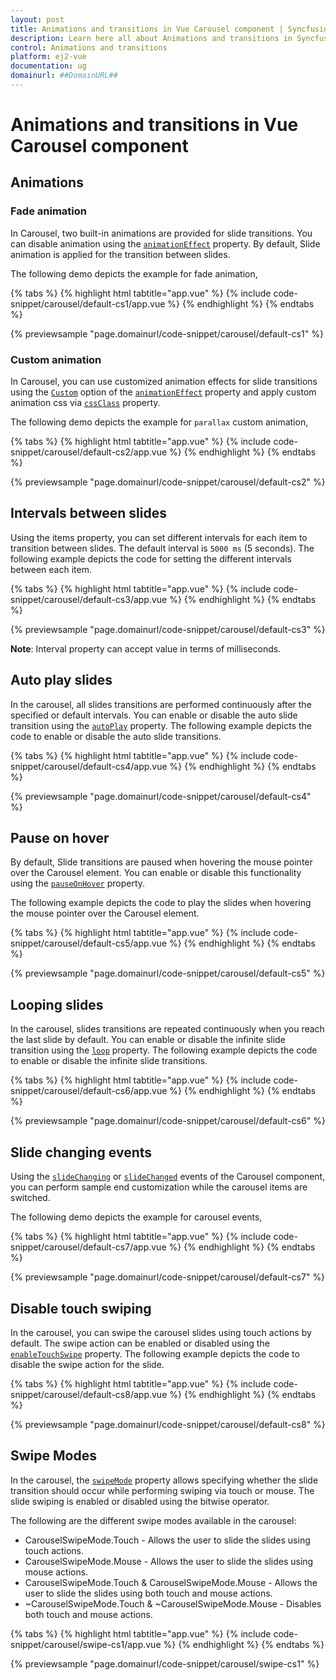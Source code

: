 ```yaml
---
layout: post
title: Animations and transitions in Vue Carousel component | Syncfusion
description: Learn here all about Animations and transitions in Syncfusion Vue Carousel component of Syncfusion Essential JS 2 and more.
control: Animations and transitions 
platform: ej2-vue
documentation: ug
domainurl: ##DomainURL##
---
```


# Animations and transitions in Vue Carousel component

## Animations

### Fade animation

In Carousel, two built-in animations are provided for slide transitions. You can disable animation using the [`animationEffect`](https://ej2.syncfusion.com/vue/documentation/api/carousel/#animationEffect) property. By default, Slide animation is applied for the transition between slides.

The following demo depicts the example for fade animation,

{% tabs %}
{% highlight html tabtitle="app.vue" %}
{% include code-snippet/carousel/default-cs1/app.vue %}
{% endhighlight %}
{% endtabs %}
        
{% previewsample "page.domainurl/code-snippet/carousel/default-cs1" %}

### Custom animation

In Carousel, you can use customized animation effects for slide transitions using the [`Custom`](https://ej2.syncfusion.com/vue/documentation/api/carousel/carouselAnimationEffect) option of the [`animationEffect`](https://ej2.syncfusion.com/vue/documentation/api/carousel/#animationEffect) property and apply custom animation css via [`cssClass`](https://ej2.syncfusion.com/vue/documentation/api/carousel/#cssClass) property.

The following demo depicts the example for `parallax` custom animation,

{% tabs %}
{% highlight html tabtitle="app.vue" %}
{% include code-snippet/carousel/default-cs2/app.vue %}
{% endhighlight %}
{% endtabs %}
        
{% previewsample "page.domainurl/code-snippet/carousel/default-cs2" %}

## Intervals between slides

Using the items property, you can set different intervals for each item to transition between slides. The default interval is `5000 ms` (5 seconds). The following example depicts the code for setting the different intervals between each item.

{% tabs %}
{% highlight html tabtitle="app.vue" %}
{% include code-snippet/carousel/default-cs3/app.vue %}
{% endhighlight %}
{% endtabs %}
        
{% previewsample "page.domainurl/code-snippet/carousel/default-cs3" %}

**Note**: Interval property can accept value in terms of milliseconds.

## Auto play slides

In the carousel, all slides transitions are performed continuously after the specified or default intervals. You can enable or disable the auto slide transition using the [`autoPlay`](https://ej2.syncfusion.com/vue/documentation/api/carousel/#autoplay) property. The following example depicts the code to enable or disable the auto slide transitions.

{% tabs %}
{% highlight html tabtitle="app.vue" %}
{% include code-snippet/carousel/default-cs4/app.vue %}
{% endhighlight %}
{% endtabs %}
        
{% previewsample "page.domainurl/code-snippet/carousel/default-cs4" %}

## Pause on hover

By default, Slide transitions are paused when hovering the mouse pointer over the Carousel element. You can enable or disable this functionality using the [`pauseOnHover`](https://ej2.syncfusion.com/vue/documentation/api/carousel/#pauseonhover) property.

The following example depicts the code to play the slides when hovering the mouse pointer over the Carousel element.

{% tabs %}
{% highlight html tabtitle="app.vue" %}
{% include code-snippet/carousel/default-cs5/app.vue %}
{% endhighlight %}
{% endtabs %}
        
{% previewsample "page.domainurl/code-snippet/carousel/default-cs5" %}

## Looping slides

In the carousel, slides transitions are repeated continuously when you reach the last slide by default. You can enable or disable the infinite slide transition using the [`loop`](https://ej2.syncfusion.com/vue/documentation/api/carousel/#loop) property. The following example depicts the code to enable or disable the infinite slide transitions.

{% tabs %}
{% highlight html tabtitle="app.vue" %}
{% include code-snippet/carousel/default-cs6/app.vue %}
{% endhighlight %}
{% endtabs %}
        
{% previewsample "page.domainurl/code-snippet/carousel/default-cs6" %}

## Slide changing events

Using the [`slideChanging`](https://ej2.syncfusion.com/vue/documentation/api/carousel/#slidechanging) or [`slideChanged`](https://ej2.syncfusion.com/vue/documentation/api/carousel/#slidechanged) events of the Carousel component, you can perform sample end customization while the carousel items are switched.

The following demo depicts the example for carousel events,

{% tabs %}
{% highlight html tabtitle="app.vue" %}
{% include code-snippet/carousel/default-cs7/app.vue %}
{% endhighlight %}
{% endtabs %}
        
{% previewsample "page.domainurl/code-snippet/carousel/default-cs7" %}

## Disable touch swiping

In the carousel, you can swipe the carousel slides using touch actions by default. The swipe action can be enabled or disabled using the [`enableTouchSwipe`](https://ej2.syncfusion.com/vue/documentation/api/carousel/#enabletouchswipe) property. The following example depicts the code to disable the swipe action for the slide.

{% tabs %}
{% highlight html tabtitle="app.vue" %}
{% include code-snippet/carousel/default-cs8/app.vue %}
{% endhighlight %}
{% endtabs %}
        
{% previewsample "page.domainurl/code-snippet/carousel/default-cs8" %}

## Swipe Modes

In the carousel, the [`swipeMode`](../api/carousel/#swipemode) property allows specifying whether the slide transition should occur while performing swiping via touch or mouse. The slide swiping is enabled or disabled using the bitwise operator.

The following are the different swipe modes available in the carousel:

* CarouselSwipeMode.Touch - Allows the user to slide the slides using touch actions.
* CarouselSwipeMode.Mouse - Allows the user to slide the slides using mouse actions.
* CarouselSwipeMode.Touch & CarouselSwipeMode.Mouse - Allows the user to slide the slides using both touch and mouse actions.
* ~CarouselSwipeMode.Touch & ~CarouselSwipeMode.Mouse - Disables both touch and mouse actions.


{% tabs %}
{% highlight html tabtitle="app.vue" %}
{% include code-snippet/carousel/swipe-cs1/app.vue %}
{% endhighlight %}
{% endtabs %}
        
{% previewsample "page.domainurl/code-snippet/carousel/swipe-cs1" %}